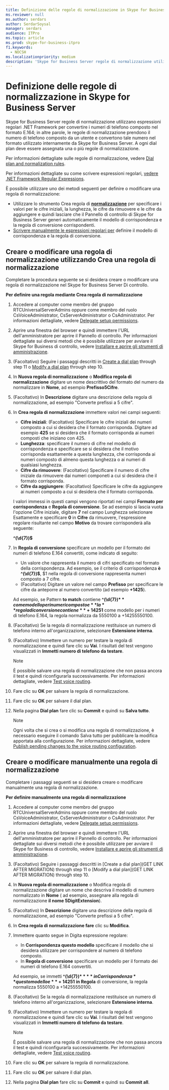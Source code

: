 ```yaml
---
title: Definizione delle regole di normalizzazione in Skype for Business Server
ms.reviewer: null
ms.author: serdars
author: SerdarSoysal
manager: serdars
audience: ITPro
ms.topic: article
ms.prod: skype-for-business-itpro
f1.keywords:
  - NOCSH
ms.localizationpriority: medium
description: 'Skype for Business Server regole di normalizzazione utilizzano espressioni regolari .NET Framework per convertire i numeri di telefono composto nel formato E.164; in altre parole, le regole di normalizzazione prendono il numero di telefono composto da un utente e convertono tale numero nel formato utilizzato internamente da Skype for Business Server. A ogni dial plan deve essere assegnata una o più regole di normalizzazione.'
---
```


# <a name="defining-normalization-rules-in-skype-for-business-server"></a>Definizione delle regole di normalizzazione in Skype for Business Server

Skype for Business Server regole di normalizzazione utilizzano espressioni regolari .NET Framework per convertire i numeri di telefono composto nel formato E.164; in altre parole, le regole di normalizzazione prendono il numero di telefono composto da un utente e convertono tale numero nel formato utilizzato internamente da Skype for Business Server. A ogni dial plan deve essere assegnata una o più regole di normalizzazione.

Per informazioni dettagliate sulle regole di normalizzazione, vedere [Dial plan and normalization rules](/previous-versions/office/lync-server-2013/lync-server-2013-dial-plans-and-normalization-rules).

Per informazioni dettagliate su come scrivere espressioni regolari, [vedere .NET Framework Regular Expressions](/dotnet/standard/base-types/regular-expressions).

È possibile utilizzare uno dei metodi seguenti per definire o modificare una regola di normalizzazione:
- Utilizzare lo strumento Crea regola di [**normalizzazione**](#create-or-modify-a-normalization-rule-by-using-build-a-normalization-rule) per specificare i valori per le cifre iniziali, la lunghezza, le cifre da rimuovere e le cifre da aggiungere e quindi lasciare che il Pannello di controllo di Skype for Business Server generi automaticamente il modello di corrispondenza e la regola di conversione corrispondenti.
- [Scrivere manualmente le espressioni regolari per](#create-or-modify-a-normalization-rule-manually) definire il modello di corrispondenza e la regola di conversione. 

## <a name="create-or-modify-a-normalization-rule-by-using-build-a-normalization-rule"></a>Creare o modificare una regola di normalizzazione utilizzando Crea una regola di normalizzazione

Completare la procedura seguente se si desidera creare o modificare una regola di normalizzazione nel Skype for Business Server Di controllo. 

**Per definire una regola mediante Crea regola di normalizzazione**

1. Accedere al computer come membro del gruppo RTCUniversalServerAdmins oppure come membro del ruolo CsVoiceAdministrator, CsServerAdministrator o CsAdministrator. Per informazioni dettagliate, vedere [Delegate setup permissions](/previous-versions/office/lync-server-2013/lync-server-2013-delegate-setup-permissions).
2. Aprire una finestra del browser e quindi immettere l'URL dell'amministratore per aprire il Pannello di controllo. Per informazioni dettagliate sui diversi metodi che è possibile utilizzare per avviare il Skype for Business di controllo, vedere [Installare e aprire gli strumenti di amministrazione](../../management-tools/install-and-open-administrative-tools.md).
3. (Facoltativo) Seguire i passaggi descritti in [Create a dial plan](../../deploy/deploy-enterprise-voice/dial-plans.md#to-create-a-dial-plan) through step 11 o [Modify a dial plan](../../deploy/deploy-enterprise-voice/dial-plans.md#to-modify-a-dial-plan) through step 10. 
4. In **Nuova regola di normalizzazione** o **Modifica regola di normalizzazione** digitare un nome descrittivo del formato del numero da normalizzare in **Nome**, ad esempio **Prefisso5Cifre**.
5. (Facoltativo) In **Descrizione** digitare una descrizione della regola di normalizzazione, ad esempio "Converte prefissi a 5 cifre".
6. In **Crea regola di normalizzazione** immettere valori nei campi seguenti:
    - **Cifre iniziali**: (Facoltativo) Specificare le cifre iniziali dei numeri composto a cui si desidera che il formato corrisponda. Digitare ad esempio **425** se si desidera che il formato corrisponda ai numeri composti che iniziano con 425.
    - **Lunghezza**: specificare il numero di cifre nel modello di corrispondenza e specificare se si desidera che il motivo corrisponda esattamente a questa lunghezza, che corrisponda ai numeri composto di almeno questa lunghezza o ai numeri di qualsiasi lunghezza.
    - **Cifre da rimuovere**: (Facoltativo) Specificare il numero di cifre iniziale da rimuovere dai numeri componeti a cui si desidera che il formato corrisponda.
    - **Cifre da aggiungere**: (Facoltativo) Specificare le cifre da aggiungere ai numeri composto a cui si desidera che il formato corrisponda.
    
    I valori immessi in questi campi vengono riportati nei campi **Formato per corrispondenza** e **Regola di conversione**. Se ad esempio si lascia vuota  l'opzione Cifre iniziale, digitare **7** nel  campo Lunghezza selezionare Esattamente e specificare **0** in **Cifre** da rimuovere, l'espressione regolare risultante nel campo **Motivo** da trovare corrisponderà alla seguente:

    **^(\d{7})$**

7. In **Regola di conversione** specificare un modello per il formato dei numeri di telefono E.164 convertiti, come indicato di seguito:
    - Un valore che rappresenta il numero di cifri specificato nel formato della corrispondenza. Ad esempio, se il criterio di corrispondenza **è ^(\d{7})$**, $1 nella regola di conversione rappresenta numeri composto a 7 cifre.
    - (Facoltativo) Digitare un valore nel campo **Prefisso** per specificare le cifre da anteporre al numero convertito (ad esempio **+1425**).
    
    Ad esempio, se Pattern **to match** contiene **^(\d{7})$** come modello per i numeri composto e **la** regola di conversione contiene **+1425$1** come modello per i numeri di telefono E.164, la regola normalizza da 5550100 a +14255550100.

8. (Facoltativo) Se la regola di normalizzazione restituisce un numero di telefono interno all'organizzazione, selezionare **Estensione interna**.
9. (Facoltativo) Immettere un numero per testare la regola di normalizzazione e quindi fare clic su **Vai**. I risultati del test vengono visualizzati in **Immetti numero di telefono da testare**.
    > [!Note] 
    > È possibile salvare una regola di normalizzazione che non passa ancora il test e quindi riconfigurarla successivamente. Per informazioni dettagliate, vedere [Test voice routing](/previous-versions/office/lync-server-2013/lync-server-2013-test-voice-routing). 

10. Fare clic su **OK** per salvare la regola di normalizzazione.
11. Fare clic su **OK** per salvare il dial plan.
12. Nella pagina **Dial plan** fare clic su **Commit** e quindi su **Salva tutto**. 
    > [!Note]
    > Ogni volta che si crea o si modifica una regola di normalizzazione, è necessario eseguire il comando Salva tutto per pubblicare la modifica apportata alla configurazione. Per informazioni dettagliate, vedere [Publish pending changes to the voice routing configuration](/previous-versions/office/lync-server-2013/lync-server-2013-publish-pending-changes-to-the-voice-routing-configuration). 

## <a name="create-or-modify-a-normalization-rule-manually"></a>Creare o modificare manualmente una regola di normalizzazione

Completare i passaggi seguenti se si desidera creare o modificare manualmente una regola di normalizzazione.

**Per definire manualmente una regola di normalizzazione**

1. Accedere al computer come membro del gruppo RTCUniversalServerAdmins oppure come membro del ruolo CsVoiceAdministrator, CsServerAdministrator o CsAdministrator. Per informazioni dettagliate, vedere [Delegate setup permissions](/previous-versions/office/lync-server-2013/lync-server-2013-delegate-setup-permissions).
2. Aprire una finestra del browser e quindi immettere l'URL dell'amministratore per aprire il Pannello di controllo. Per informazioni dettagliate sui diversi metodi che è possibile utilizzare per avviare il Skype for Business di controllo, vedere [Installare e aprire gli strumenti di amministrazione](../../management-tools/install-and-open-administrative-tools.md).
3. (Facoltativo) Seguire i passaggi descritti in [Create a dial plan](GET LINK AFTER MIGRATION) through step 11 o [Modify a dial plan](GET LINK AFTER MIGRATION) through step 10.  
4. In **Nuova regola di normalizzazione** o Modifica regola di normalizzazione digitare un nome che descriva il modello di numero normalizzato in **Nome** ( ad esempio, assegnare alla regola di normalizzazione **il nome 5DigitExtension**).
5. (Facoltativo) In **Descrizione** digitare una descrizione della regola di normalizzazione, ad esempio "Converte prefissi a 5 cifre".
6. In **Crea regola di normalizzazione fare** clic su **Modifica**.
7. Immettere quanto segue in Digita espressione regolare:
    - In **Corrispondenza questo modello** specificare il modello che si desidera utilizzare per corrispondere al numero di telefono composto.
    - In **Regola di conversione** specificare un modello per il formato dei numeri di telefono E.164 convertiti.

    Ad esempio, se immetti **^(\d{7})$** **in Corrispondenza** questo modello e **+1425$1** **in Regola** di conversione, la regola normalizza 5550100 a +14255550100.

8. (Facoltativo) Se la regola di normalizzazione restituisce un numero di telefono interno all'organizzazione, selezionare **Estensione interna**.
9. (Facoltativo) Immettere un numero per testare la regola di normalizzazione e quindi fare clic su **Vai**. I risultati del test vengono visualizzati in **Immetti numero di telefono da testare**.

    > [!Note]
    > È possibile salvare una regola di normalizzazione che non passa ancora il test e quindi riconfigurarla successivamente. Per informazioni dettagliate, vedere [Test voice routing](/previous-versions/office/lync-server-2013/lync-server-2013-test-voice-routing). 

10. Fare clic su **OK** per salvare la regola di normalizzazione.
11. Fare clic su **OK** per salvare il dial plan.
12. Nella pagina **Dial plan** fare clic su **Commit** e quindi su **Commit all**.